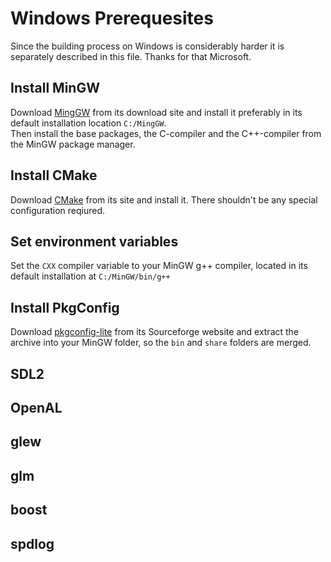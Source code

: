 # Windows Prerequesites

Since the building process on Windows is considerably harder it is separately described in this file. Thanks for that Microsoft.

## Install MinGW

Download [MingGW](https://sourceforge.net/projects/mingw/files/) from its download site and install it preferably in its default installation location `C:/MingGW`.  
Then install the base packages, the C-compiler and the C++-compiler from the MinGW package manager.

## Install CMake

Download [CMake](https://cmake.org/download/) from its site and install it. There shouldn't be any special configuration reqiured.

## Set environment variables

Set the `CXX` compiler variable to your MinGW g++ compiler, located in its default installation at `C:/MinGW/bin/g++`

## Install PkgConfig

Download [pkgconfig-lite](https://sourceforge.net/projects/pkgconfiglite/) from its Sourceforge website and extract the archive into your MinGW folder, so the `bin` and `share` folders are merged.

## SDL2

## OpenAL

## glew

## glm

## boost

## spdlog


